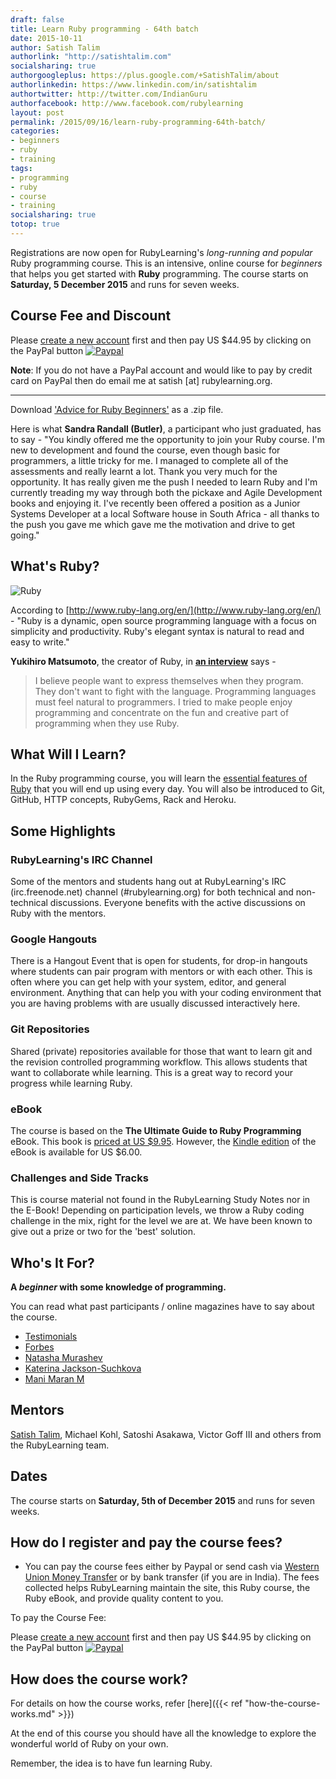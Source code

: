 ```yaml
---
draft: false
title: Learn Ruby programming - 64th batch
date: 2015-10-11
author: Satish Talim
authorlink: "http://satishtalim.com"
socialsharing: true
authorgoogleplus: https://plus.google.com/+SatishTalim/about
authorlinkedin: https://www.linkedin.com/in/satishtalim
authortwitter: http://twitter.com/IndianGuru
authorfacebook: http://www.facebook.com/rubylearning
layout: post
permalink: /2015/09/16/learn-ruby-programming-64th-batch/
categories:
- beginners
- ruby
- training
tags:
- programming
- ruby
- course
- training
socialsharing: true
totop: true
---
```

Registrations are now open for RubyLearning's *long-running and popular*
Ruby programming course. This is an intensive, online course for
*beginners* that helps you get started with **Ruby** programming. The
course starts on **Saturday, 5 December 2015** and runs for seven weeks.

## Course Fee and Discount

Please [create a new
account](http://rubylearning.org/classes/login/index.php) first and then
pay US $44.95 by clicking on the PayPal button
[![Paypal](http://rubylearning.com/images/paypal_ruby.gif)](http://rubylearning.org/classes/enrol/index.php?id=63)

**Note**: If you do not have a PayPal account and would like to pay by
credit card on PayPal then do email me at satish [at] rubylearning.org.

* * * * *

Download ['Advice for Ruby
Beginners'](http://rubylearning.com/data/AdviceRuby.zip) as a .zip file.

Here is what **Sandra Randall (Butler)**, a participant who just
graduated, has to say - "You kindly offered me the opportunity to join
your Ruby course. I'm new to development and found the course, even
though basic for programmers, a little tricky for me. I managed to
complete all of the assessments and really learnt a lot. Thank you very
much for the opportunity. It has really given me the push I needed to
learn Ruby and I'm currently treading my way through both the pickaxe
and Agile Development books and enjoying it. I've recently been offered
a position as a Junior Systems Developer at a local Software house in
South Africa - all thanks to the push you gave me which gave me the
motivation and drive to get going."

## What's Ruby?

![Ruby](http://rubylearning.com/images/rubylogo.png "License: http://creativecommons.org/licenses/by-sa/2.5/")

According to
[http://www.ruby-lang.org/en/](http://www.ruby-lang.org/en/) - "Ruby is
a dynamic, open source programming language with a focus on simplicity
and productivity. Ruby's elegant syntax is natural to read and easy to
write."

**Yukihiro Matsumoto**, the creator of Ruby, in **[an
interview](http://linuxdevcenter.com/pub/a/linux/2001/11/29/ruby.html)**
says -

> I believe people want to express themselves when they program. They
> don't want to fight with the language. Programming languages must feel
> natural to programmers. I tried to make people enjoy programming and
> concentrate on the fun and creative part of programming when they use
> Ruby.

## What Will I Learn?

In the Ruby programming course, you will learn the [essential features
of Ruby](http://rubylearning.com/satishtalim/tutorial.html) that you
will end up using every day. You will also be introduced to Git, GitHub,
HTTP concepts, RubyGems, Rack and Heroku.

## Some Highlights

### RubyLearning's IRC Channel

Some of the mentors and students hang out at RubyLearning's IRC
(irc.freenode.net) channel (\#rubylearning.org) for both technical and
non-technical discussions. Everyone benefits with the active discussions
on Ruby with the mentors.

### Google Hangouts

There is a Hangout Event that is open for students, for drop-in hangouts
where students can pair program with mentors or with each other. This is
often where you can get help with your system, editor, and general
environment. Anything that can help you with your coding environment
that you are having problems with are usually discussed interactively
here.

### Git Repositories

Shared (private) repositories available for those that want to learn git
and the revision controlled programming workflow. This allows students
that want to collaborate while learning. This is a great way to record
your progress while learning Ruby.

### eBook

The course is based on the **The Ultimate Guide to Ruby Programming**
eBook. This book is [priced at US $9.95](http://book.rubylearning.org/).
However, the [Kindle
edition](http://www.amazon.com/gp/product/B0062X2I68/ref=as_li_tf_tl?ie=UTF8&camp=1789&creative=9325&creativeASIN=B0062X2I68&linkCode=as2&tag=satishtalimsw-20)
of the eBook is available for US $6.00.

### Challenges and Side Tracks

This is course material not found in the RubyLearning Study Notes nor in
the E-Book! Depending on participation levels, we throw a Ruby coding
challenge in the mix, right for the level we are at. We have been known
to give out a prize or two for the 'best' solution.

## Who's It For?

**A *beginner* with some knowledge of programming.**

You can read what past participants / online magazines have to say about
the course.

-   [Testimonials](http://rubylearning.com/other/testimonials.html)
-   [Forbes](http://www.forbes.com/sites/women2/2012/07/07/how-i-learned-to-code/print/)
-   [Natasha
    Murashev](http://natashatherobot.com/rubylearning-core-ruby-review/)
-   [Katerina
    Jackson-Suchkova](http://katpreneur.tumblr.com/post/27084326683/i-am-not-young-enough-to-know-everything)
-   [Mani Maran
    M](http://maniempire.blogspot.in/2011/07/ruby-pair-programming.html)

## Mentors

[Satish Talim](http://satishtalim.com/), Michael Kohl, Satoshi Asakawa,
Victor Goff III and others from the RubyLearning team.

## Dates

The course starts on **Saturday, 5th of December 2015** and runs for seven
weeks.

## How do I register and pay the course fees?

-   You can pay the course fees either by Paypal or send cash via
    [Western Union Money
    Transfer](http://www.westernunion.com/info/selectCountry.asp) or by
    bank transfer (if you are in India). The fees collected helps
    RubyLearning maintain the site, this Ruby course, the Ruby eBook,
    and provide quality content to you.

To pay the Course Fee:

Please [create a new
account](http://rubylearning.org/classes/login/index.php) first and then
pay US $44.95 by clicking on the PayPal button
[![Paypal](http://rubylearning.com/images/paypal_ruby.gif)](http://rubylearning.org/classes/enrol/index.php?id=62)

## How does the course work?

For details on how the course works, refer [here]({{< ref "how-the-course-works.md" >}})

At the end of this course you should have all the knowledge to explore
the wonderful world of Ruby on your own.

Remember, the idea is to have fun learning Ruby.


